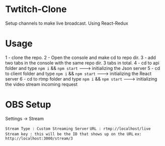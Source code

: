 # Twtitch-Clone
Setup channels to make live broadcast. Using React-Redux

# Usage
1 - clone the repo.
2 - Open the console and make cd to repo dir.
3 - add two tabs in the console with the same repo dir. 3 tabs in total.
4 - cd to api folder and type `npm i` && `npm start` ---> initializing the Json server
5 - cd to client folder and type `npm i` && `npm start` ---> initializing the React server
6 - cd to rtmp folder and type `npm i` && `npm start` ---> initializing the video stream incoming request

# OBS Setup 
Settings -> Stream

 `Stream Type : Custom Streaming Server`
 `URL : rtmp://localhost/live`
 `Stream key : this will be the ID that shows up on the URL` `ex: http://localhost:3000/stream/3`
